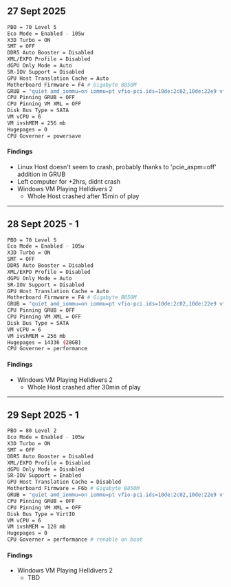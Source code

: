 
## 27 Sept 2025
```bash
PBO = 70 Level 5
Eco Mode = Enabled - 105w
X3D Turbo = ON
SMT = OFF
DDR5 Auto Booster = Disabled
XML/EXPO Profile = Disabled
dGPU Only Mode = Auto
SR-IOV Support = Disabled
GPU Host Translation Cache = Auto
Motherboard Firmware = F4 # Gigabyte B850M
GRUB = "quiet amd_iommu=on iommu=pt vfio-pci.ids=10de:2c02,10de:22e9 vfio_iommu_type1.allow_unsafe_interrupts=1 kvm.ignore_msrs=1 pcie_aspm=off"
CPU Pinning GRUB = OFF
CPU Pinning VM XML = OFF
Disk Bus Type = SATA
VM vCPU = 6
VM ivshMEM = 256 mb
Hugepages = 0
CPU Governer = powersave
```

#### Findings
- Linux Host doesn't seem to crash, probably thanks to 'pcie_aspm=off' addition in GRUB
- Left computer for +2hrs, didnt crash
- Windows VM Playing Helldivers 2
    - Whole Host crashed after 15min of play 

---

## 28 Sept 2025 - 1
```bash
PBO = 70 Level 5
Eco Mode = Enabled - 105w
X3D Turbo = ON
SMT = OFF
DDR5 Auto Booster = Disabled
XML/EXPO Profile = Disabled
dGPU Only Mode = Auto
SR-IOV Support = Disabled
GPU Host Translation Cache = Auto
Motherboard Firmware = F4 # Gigabyte B850M
GRUB = "quiet amd_iommu=on iommu=pt vfio-pci.ids=10de:2c02,10de:22e9 vfio_iommu_type1.allow_unsafe_interrupts=1 kvm.ignore_msrs=1 pcie_aspm=off"
CPU Pinning GRUB = OFF
CPU Pinning VM XML = OFF
Disk Bus Type = SATA
VM vCPU = 6
VM ivshMEM = 256 mb
Hugepages = 14336 (28GB)
CPU Governer = performance
```

#### Findings
- Windows VM Playing Helldivers 2
    - Whole Host crashed after 30min of play  

---

## 29 Sept 2025 - 1
```bash
PBO = 80 Level 2
Eco Mode = Enabled - 105w
X3D Turbo = ON
SMT = OFF
DDR5 Auto Booster = Disabled
XML/EXPO Profile = Disabled
dGPU Only Mode = Disabled
SR-IOV Support = Enabled
GPU Host Translation Cache = Disabled
Motherboard Firmware = F6b # Gigabyte B850M
GRUB = "quiet amd_iommu=on iommu=pt vfio-pci.ids=10de:2c02,10de:22e9 vfio_iommu_type1.allow_unsafe_interrupts=1 kvm.ignore_msrs=1 pcie_aspm=off"
CPU Pinning GRUB = OFF
CPU Pinning VM XML = OFF
Disk Bus Type = VirtIO
VM vCPU = 6
VM ivshMEM = 128 mb
Hugepages = 0
CPU Governer = performance # renable on boot
```

#### Findings
- Windows VM Playing Helldivers 2
    - TBD
